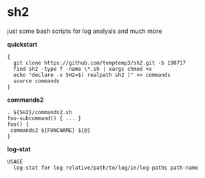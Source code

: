 # sh2
just some bash scripts for log analysis and much more


**quickstart**

```
{
  git clone https://github.com/temptemp3/sh2.git -b 190717
  find sh2 -type f -name \*.sh | xargs chmod +x
  echo "declare -x SH2=$( realpath sh2 )" >> commands
  source commands
}
```

**commands2**

```
. ${SH2}/commands2.sh
foo-subcommand() { ... }
foo() { 
 commands2 ${FUNCNAME} ${@}
}
```

**log-stat**

```
USAGE
  log-stat for log relative/path/to/log/in/log-paths path-name
```
